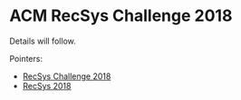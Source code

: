 ACM RecSys Challenge 2018
=========================

Details will follow.

Pointers: 

- [RecSys Challenge 2018](http://2018.recsyschallenge.com/)
- [RecSys 2018](https://recsys.acm.org/recsys17/)

